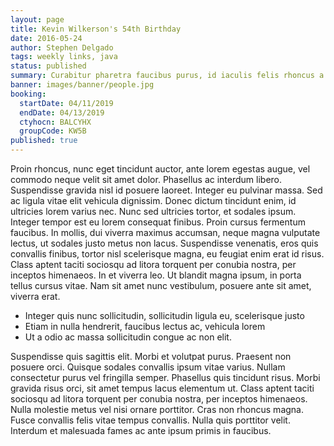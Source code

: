 ```yaml
---
layout: page
title: Kevin Wilkerson's 54th Birthday
date: 2016-05-24
author: Stephen Delgado
tags: weekly links, java
status: published
summary: Curabitur pharetra faucibus purus, id iaculis felis rhoncus a.
banner: images/banner/people.jpg
booking:
  startDate: 04/11/2019
  endDate: 04/13/2019
  ctyhocn: BALCYHX
  groupCode: KW5B
published: true
---
```

Proin rhoncus, nunc eget tincidunt auctor, ante lorem egestas augue, vel commodo neque velit sit amet dolor. Phasellus ac interdum libero. Suspendisse gravida nisl id posuere laoreet. Integer eu pulvinar massa. Sed ac ligula vitae elit vehicula dignissim. Donec dictum tincidunt enim, id ultricies lorem varius nec. Nunc sed ultricies tortor, et sodales ipsum. Integer tempor est eu lorem consequat finibus. Proin cursus fermentum faucibus. In mollis, dui viverra maximus accumsan, neque magna vulputate lectus, ut sodales justo metus non lacus. Suspendisse venenatis, eros quis convallis finibus, tortor nisl scelerisque magna, eu feugiat enim erat id risus. Class aptent taciti sociosqu ad litora torquent per conubia nostra, per inceptos himenaeos. In et viverra leo. Ut blandit magna ipsum, in porta tellus cursus vitae. Nam sit amet nunc vestibulum, posuere ante sit amet, viverra erat.

* Integer quis nunc sollicitudin, sollicitudin ligula eu, scelerisque justo
* Etiam in nulla hendrerit, faucibus lectus ac, vehicula lorem
* Ut a odio ac massa sollicitudin congue ac non elit.

Suspendisse quis sagittis elit. Morbi et volutpat purus. Praesent non posuere orci. Quisque sodales convallis ipsum vitae varius. Nullam consectetur purus vel fringilla semper. Phasellus quis tincidunt risus. Morbi gravida risus orci, sit amet tempus lacus elementum ut. Class aptent taciti sociosqu ad litora torquent per conubia nostra, per inceptos himenaeos. Nulla molestie metus vel nisi ornare porttitor. Cras non rhoncus magna. Fusce convallis felis vitae tempus convallis. Nulla quis porttitor velit. Interdum et malesuada fames ac ante ipsum primis in faucibus.

